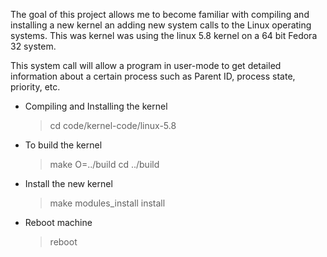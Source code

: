 The goal of this project allows me to become familiar with compiling and installing a new kernel an  adding new system calls to the Linux operating systems. This was kernel was using the linux 5.8 kernel on a 64 bit Fedora 32 system.

This system call will allow a program in user-mode to get detailed information about a certain process such as Parent ID, process state, priority, etc. 




* Compiling and Installing the kernel 
	> cd code/kernel-code/linux-5.8

* To build the kernel
	> make O=../build 
	> cd ../build 

* Install the new kernel
	> make modules_install install 

* Reboot machine 
	> reboot 
	
